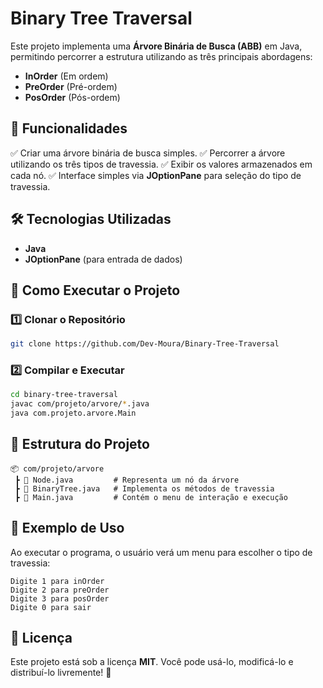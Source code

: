 # Binary Tree Traversal

Este projeto implementa uma **Árvore Binária de Busca (ABB)** em Java, permitindo percorrer a estrutura utilizando as três principais abordagens:

- **InOrder** (Em ordem)
- **PreOrder** (Pré-ordem)
- **PosOrder** (Pós-ordem)

## 📌 Funcionalidades

✅ Criar uma árvore binária de busca simples.
✅ Percorrer a árvore utilizando os três tipos de travessia.
✅ Exibir os valores armazenados em cada nó.
✅ Interface simples via **JOptionPane** para seleção do tipo de travessia.

## 🛠️ Tecnologias Utilizadas

- **Java**
- **JOptionPane** (para entrada de dados)

## 🚀 Como Executar o Projeto

### 1️⃣ Clonar o Repositório
```bash
git clone https://github.com/Dev-Moura/Binary-Tree-Traversal
```

### 2️⃣ Compilar e Executar
```bash
cd binary-tree-traversal
javac com/projeto/arvore/*.java
java com.projeto.arvore.Main
```

## 📂 Estrutura do Projeto
```
📦 com/projeto/arvore
 ┣ 📜 Node.java         # Representa um nó da árvore
 ┣ 📜 BinaryTree.java   # Implementa os métodos de travessia
 ┣ 📜 Main.java         # Contém o menu de interação e execução
```

## 📖 Exemplo de Uso
Ao executar o programa, o usuário verá um menu para escolher o tipo de travessia:
```
Digite 1 para inOrder
Digite 2 para preOrder
Digite 3 para posOrder
Digite 0 para sair
```

## 📜 Licença
Este projeto está sob a licença **MIT**. Você pode usá-lo, modificá-lo e distribuí-lo livremente! 📝

